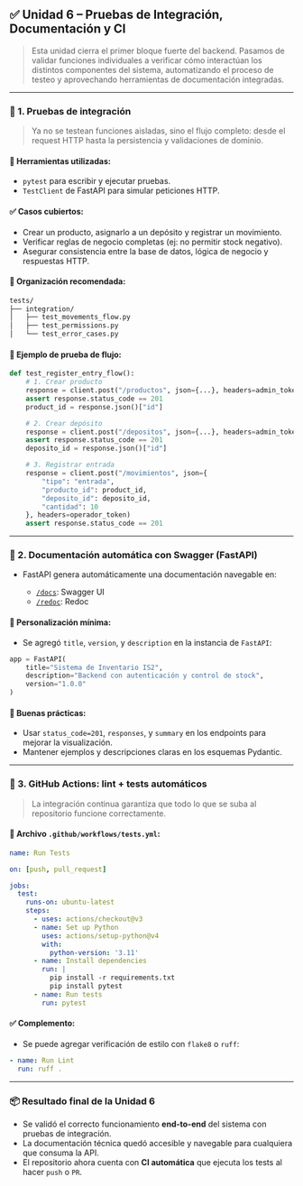 ## ✅ Unidad 6 – Pruebas de Integración, Documentación y CI

> Esta unidad cierra el primer bloque fuerte del backend. Pasamos de validar funciones individuales a verificar cómo interactúan los distintos componentes del sistema, automatizando el proceso de testeo y aprovechando herramientas de documentación integradas.

---

### 🧪 1. Pruebas de integración

> Ya no se testean funciones aisladas, sino el flujo completo: desde el request HTTP hasta la persistencia y validaciones de dominio.

#### 🔧 Herramientas utilizadas:

* `pytest` para escribir y ejecutar pruebas.
* `TestClient` de FastAPI para simular peticiones HTTP.

#### ✅ Casos cubiertos:

* Crear un producto, asignarlo a un depósito y registrar un movimiento.
* Verificar reglas de negocio completas (ej: no permitir stock negativo).
* Asegurar consistencia entre la base de datos, lógica de negocio y respuestas HTTP.

#### 📂 Organización recomendada:

```bash
tests/
├── integration/
│   ├── test_movements_flow.py
│   ├── test_permissions.py
│   └── test_error_cases.py
```

#### 🧪 Ejemplo de prueba de flujo:

```python
def test_register_entry_flow():
    # 1. Crear producto
    response = client.post("/productos", json={...}, headers=admin_token)
    assert response.status_code == 201
    product_id = response.json()["id"]

    # 2. Crear depósito
    response = client.post("/depositos", json={...}, headers=admin_token)
    assert response.status_code == 201
    deposito_id = response.json()["id"]

    # 3. Registrar entrada
    response = client.post("/movimientos", json={
        "tipo": "entrada",
        "producto_id": product_id,
        "deposito_id": deposito_id,
        "cantidad": 10
    }, headers=operador_token)
    assert response.status_code == 201
```

---

### 📘 2. Documentación automática con Swagger (FastAPI)

* FastAPI genera automáticamente una documentación navegable en:

  * [`/docs`](http://localhost:8000/docs): Swagger UI
  * [`/redoc`](http://localhost:8000/redoc): Redoc

#### 📌 Personalización mínima:

* Se agregó `title`, `version`, y `description` en la instancia de `FastAPI`:

```python
app = FastAPI(
    title="Sistema de Inventario IS2",
    description="Backend con autenticación y control de stock",
    version="1.0.0"
)
```

#### 🎯 Buenas prácticas:

* Usar `status_code=201`, `responses`, y `summary` en los endpoints para mejorar la visualización.
* Mantener ejemplos y descripciones claras en los esquemas Pydantic.

---

### 🔄 3. GitHub Actions: lint + tests automáticos

> La integración continua garantiza que todo lo que se suba al repositorio funcione correctamente.

#### 📁 Archivo `.github/workflows/tests.yml`:

```yaml
name: Run Tests

on: [push, pull_request]

jobs:
  test:
    runs-on: ubuntu-latest
    steps:
      - uses: actions/checkout@v3
      - name: Set up Python
        uses: actions/setup-python@v4
        with:
          python-version: '3.11'
      - name: Install dependencies
        run: |
          pip install -r requirements.txt
          pip install pytest
      - name: Run tests
        run: pytest
```

#### ✅ Complemento:

* Se puede agregar verificación de estilo con `flake8` o `ruff`:

```yaml
- name: Run Lint
  run: ruff .
```

---

### 📦 Resultado final de la Unidad 6

* Se validó el correcto funcionamiento **end-to-end** del sistema con pruebas de integración.
* La documentación técnica quedó accesible y navegable para cualquiera que consuma la API.
* El repositorio ahora cuenta con **CI automática** que ejecuta los tests al hacer `push` o `PR`.